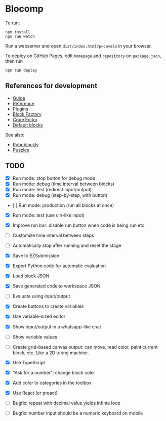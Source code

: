 # Blocomp

To run:

```
npm install
npm run watch
```

Run a webserver and open `dist/index.html?p=cavalo` in your browser.

To deploy on GitHub Pages, edit `homepage` and `repository` on `package.json`, then run

```
npm run deploy
```

## References for development

- [Guide](https://developers.google.com/blockly/guides/overview)
- [Reference](https://developers.google.com/blockly/reference/js/blockly)
- [Plugins](https://google.github.io/blockly-samples/)
- [Block Factory](https://blockly-demo.appspot.com/static/demos/blockfactory/index.html)
- [Code Editor](https://blockly-demo.appspot.com/static/demos/code/index.html)
- [Default blocks](https://github.com/google/blockly/tree/develop/blocks)

See also:

- [Roboblockly](https://roboblocky.com/curriculum/hourofcode/coding/3.php)
- [Puzzles](https://teachinglondoncomputing.org/puzzles/)

## TODO

- [x] Run mode: stop button for debug mode
- [x] Run mode: debug (time interval between blocks)
- [x] Run mode: test (redirect input/output)
- [x] Run mode: debug (step-by-step, with button)
- [.] Run mode: production (run all blocks at once)
- [x] Run mode: test (use cin-like input)
- [x] Improve run bar: disable run button when code is being run etc.
- [ ] Customize time interval between steps
- [ ] Automatically stop after running and reset the stage

- [x] Save to EZSubmission
- [x] Export Python code for automatic evaluation

- [x] Load block JSON
- [x] Save generated code to workspace JSON
- [ ] Evaluate using input/output
- [x] Create buttons to create variables

- [x] Use variable-sized editor
- [x] Show input/output in a whatsapp-like chat
- [ ] Show variable values

- [ ] Create grid-based canvas output: can move, read color, paint current block, etc. Like a 2D turing machine.

- [x] Use TypeScript
- [x] "Ask for a number": change block color
- [x] Add color to categories in the toolbox
- [x] Use React (or preact)

- [ ] Bugfix: repeat with decimal value yields infinte loop
- [ ] Bugfix: number input should be a numeric keyboard on mobile